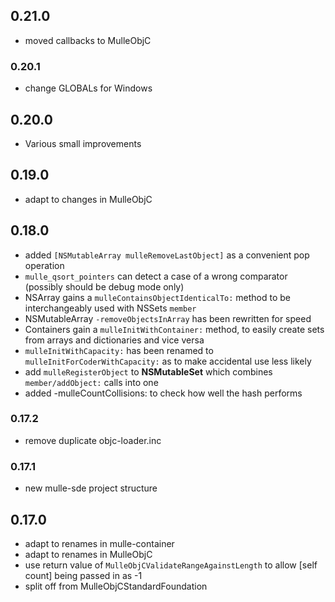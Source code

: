 ## 0.21.0

* moved callbacks to MulleObjC


### 0.20.1

* change GLOBALs for Windows

## 0.20.0

* Various small improvements


## 0.19.0

* adapt to changes in MulleObjC


## 0.18.0

* added `[NSMutableArray mulleRemoveLastObject]` as a convenient pop operation
* `mulle_qsort_pointers` can detect a case of a wrong comparator (possibly should be debug mode only)
* NSArray gains a `mulleContainsObjectIdenticalTo:` method to be interchangeably used with NSSets `member`
* NSMutableArray `-removeObjectsInArray` has been rewritten for speed
* Containers gain a `mulleInitWithContainer:` method, to easily create sets from arrays and dictionaries and vice versa
* `mulleInitWithCapacity:` has been renamed to `mulleInitForCoderWithCapacity:` as to make accidental use less likely
* add `mulleRegisterObject` to **NSMutableSet** which combines `member/addObject:` calls into one
* added -mulleCountCollisions: to check how well the hash performs


### 0.17.2

* remove duplicate objc-loader.inc

### 0.17.1

* new mulle-sde project structure

## 0.17.0

* adapt to renames in mulle-container
* adapt to renames in MulleObjC
* use return value of `MulleObjCValidateRangeAgainstLength` to allow [self count] being passed in as -1
* split off from MulleObjCStandardFoundation
